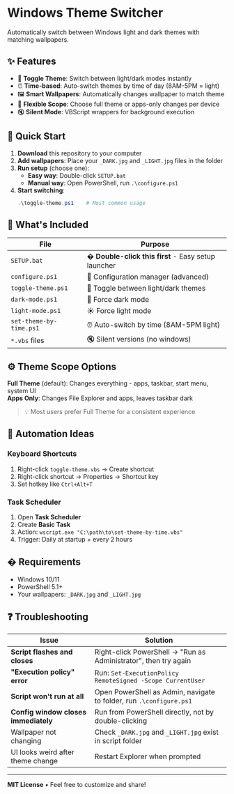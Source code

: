 # Windows Theme Switcher

Automatically switch between Windows light and dark themes with matching wallpapers.

## ✨ Features

- 🔄 **Toggle Theme**: Switch between light/dark modes instantly
- ⏰ **Time-based**: Auto-switch themes by time of day (8AM-5PM = light)
- 🖼️ **Smart Wallpapers**: Automatically changes wallpaper to match theme
- 🎯 **Flexible Scope**: Choose full theme or apps-only changes per device
- 🔇 **Silent Mode**: VBScript wrappers for background execution

## 🚀 Quick Start

1. **Download** this repository to your computer
2. **Add wallpapers**: Place your `_DARK.jpg` and `_LIGHT.jpg` files in the folder
3. **Run setup** (choose one):
   - **Easy way**: Double-click `SETUP.bat` 
   - **Manual way**: Open PowerShell, run `.\configure.ps1`
4. **Start switching**:
   ```powershell
   .\toggle-theme.ps1    # Most common usage
   ```

## 📁 What's Included

| File | Purpose |
|------|---------|
| `SETUP.bat` | � **Double-click this first** - Easy setup launcher |
| `configure.ps1` | 🔧 Configuration manager (advanced) |
| `toggle-theme.ps1` | 🔄 Toggle between light/dark themes |
| `dark-mode.ps1` | 🌙 Force dark mode |
| `light-mode.ps1` | ☀️ Force light mode |
| `set-theme-by-time.ps1` | ⏰ Auto-switch by time (8AM-5PM light) |
| `*.vbs` files | 🔇 Silent versions (no windows) |

## ⚙️ Theme Scope Options

**Full Theme** (default): Changes everything - apps, taskbar, start menu, system UI  
**Apps Only**: Changes File Explorer and apps, leaves taskbar dark

> 💡 Most users prefer Full Theme for a consistent experience

## 🤖 Automation Ideas

### Keyboard Shortcuts
1. Right-click `toggle-theme.vbs` → Create shortcut
2. Right-click shortcut → Properties → Shortcut key
3. Set hotkey like `Ctrl+Alt+T`

### Task Scheduler
1. Open **Task Scheduler**
2. Create **Basic Task** 
3. Action: `wscript.exe "C:\path\to\set-theme-by-time.vbs"`
4. Trigger: Daily at startup + every 2 hours

## �️ Requirements

- Windows 10/11
- PowerShell 5.1+
- Your wallpapers: `_DARK.jpg` and `_LIGHT.jpg`

## ❓ Troubleshooting

| Issue | Solution |
|-------|----------|
| **Script flashes and closes** | Right-click PowerShell → "Run as Administrator", then try again |
| **"Execution policy" error** | Run: `Set-ExecutionPolicy RemoteSigned -Scope CurrentUser` |
| **Script won't run at all** | Open PowerShell as Admin, navigate to folder, run `.\configure.ps1` |
| **Config window closes immediately** | Run from PowerShell directly, not by double-clicking |
| Wallpaper not changing | Check `_DARK.jpg` and `_LIGHT.jpg` exist in script folder |
| UI looks weird after theme change | Restart Explorer when prompted |

---
**MIT License** • Feel free to customize and share!
